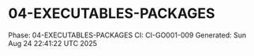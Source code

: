 # 04-EXECUTABLES-PACKAGES
Phase: 04-EXECUTABLES-PACKAGES
CI: CI-GO001-009
Generated: Sun Aug 24 22:41:22 UTC 2025
